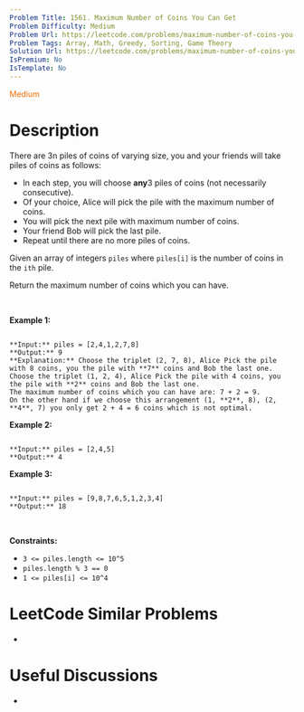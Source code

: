 ```yaml
---
Problem Title: 1561. Maximum Number of Coins You Can Get
Problem Difficulty: Medium
Problem Url: https://leetcode.com/problems/maximum-number-of-coins-you-can-get/
Problem Tags: Array, Math, Greedy, Sorting, Game Theory
Solution Url: https://leetcode.com/problems/maximum-number-of-coins-you-can-get/solution/
IsPremium: No
IsTemplate: No
---
```


<span style="color: rgb(239, 108, 0);">Medium</span>

# Description

There are 3n piles of coins of varying size, you and your friends will take piles of coins as follows:


* In each step, you will choose **any**3 piles of coins (not necessarily consecutive).
* Of your choice, Alice will pick the pile with the maximum number of coins.
* You will pick the next pile with maximum number of coins.
* Your friend Bob will pick the last pile.
* Repeat until there are no more piles of coins.


Given an array of integers `piles` where `piles[i]` is the number of coins in the `ith` pile.


Return the maximum number of coins which you can have.


 


**Example 1:**



```

**Input:** piles = [2,4,1,2,7,8]
**Output:** 9
**Explanation:** Choose the triplet (2, 7, 8), Alice Pick the pile with 8 coins, you the pile with **7** coins and Bob the last one.
Choose the triplet (1, 2, 4), Alice Pick the pile with 4 coins, you the pile with **2** coins and Bob the last one.
The maximum number of coins which you can have are: 7 + 2 = 9.
On the other hand if we choose this arrangement (1, **2**, 8), (2, **4**, 7) you only get 2 + 4 = 6 coins which is not optimal.

```

**Example 2:**



```

**Input:** piles = [2,4,5]
**Output:** 4

```

**Example 3:**



```

**Input:** piles = [9,8,7,6,5,1,2,3,4]
**Output:** 18

```

 


**Constraints:**


* `3 <= piles.length <= 10^5`
* `piles.length % 3 == 0`
* `1 <= piles[i] <= 10^4`




# LeetCode Similar Problems

- []()

# Useful Discussions

- []()
